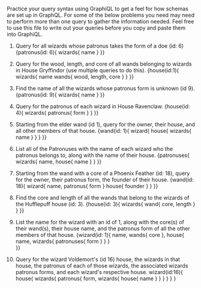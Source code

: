 Practice your query syntax using GraphiQL to get a feel for how schemas are set up in GraphQL. For some of the below problems you need may need to perform more than one query to gather the information needed. Feel free to use this file to write out your queries before you copy and paste them into GraphiQL.

1. Query for all wizards whose patronus takes the form of a doe (id: 6)
    {patronus(id: 6){
        wizards{
            name
        }
    }}
2. Query for the wood, length, and core of all wands belonging to wizards in House Gryffindor (use multiple queries to do this).
    {house(id:1){
  wizards{
      name
    wands{
      wood,
      length,
      core
    }
  }
}}
3. Find the name of all the wizards whose patronus form is unknown (id 9).
    {patronus(id: 9){
        wizards{
            name
        }
    }}
4. Query for the patronus of each wizard in House Ravenclaw.
    {house(id: 4){
        wizards{
            patronus{
              form
            }
        }
    }}
5. Starting from the elder wand (id 1), query for the owner, their house, and all other members of that house.
    {wand(id: 1){
        wizard{
            house{
                wizards{
                    name
                }
            }
        }
    }}

    
6. List all of the Patronuses with the name of each wizard who the patronus belongs to, along with the name of their house.
    {patronuses{
        wizards{
            name,
            house{
                name
            }
        }
    }}
7. Starting from the wand with a core of a Phoenix Feather (id: 18), query for the owner, their patronus form, the founder of their house.
    {wand(id: 18){
        wizard{
            name,
            patronus{
                form
            }
            house{
                founder
            }
        }
    }}

8. Find the core and length of all the wands that belong to the wizards of the Hufflepuff house (id: 3).
    {house(id: 3){
        wizards{
            wand{
              core,
              length
            }
        }
    }}
9. List the name for the wizard with an id of 1, along with the core(s) of their wand(s), their house name, and the patronus form of all the other members of that house.
    {wizard(id: 1){
      name,
        wands{
            core
        },
        house{
            name,
            wizards{
                patronuses{
                    form
                }
            }
        }  
    }}
10. Query for the wizard Voldemort's (id 16) house, the wizards in that house, the patronus of each of those wizards, the associated wizards patronus forms, and each wizard's respective house.
  wizard(id:16){
    house{
      wizards{
        patronus{
          form,
          wizards{
            house{
              name
            }
          }
        }
      }
    }
  }